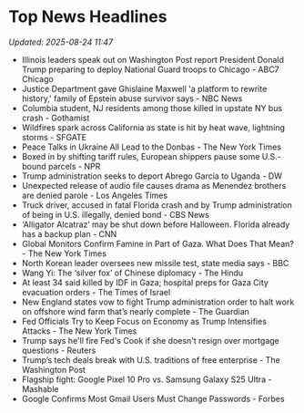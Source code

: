 # Top News Headlines

_Updated: 2025-08-24 11:47_

- Illinois leaders speak out on Washington Post report President Donald Trump preparing to deploy National Guard troops to Chicago - ABC7 Chicago
- Justice Department gave Ghislaine Maxwell 'a platform to rewrite history,' family of Epstein abuse survivor says - NBC News
- Columbia student, NJ residents among those killed in upstate NY bus crash - Gothamist
- Wildfires spark across California as state is hit by heat wave, lightning storms - SFGATE
- Peace Talks in Ukraine All Lead to the Donbas - The New York Times
- Boxed in by shifting tariff rules, European shippers pause some U.S.-bound parcels - NPR
- Trump administration seeks to deport Abrego Garcia to Uganda - DW
- Unexpected release of audio file causes drama as Menendez brothers are denied parole - Los Angeles Times
- Truck driver, accused in fatal Florida crash and by Trump administration of being in U.S. illegally, denied bond - CBS News
- ‘Alligator Alcatraz’ may be shut down before Halloween. Florida already has a backup plan - CNN
- Global Monitors Confirm Famine in Part of Gaza. What Does That Mean? - The New York Times
- North Korean leader oversees new missile test, state media says - BBC
- Wang Yi: The ‘silver fox’ of Chinese diplomacy - The Hindu
- At least 34 said killed by IDF in Gaza; hospital preps for Gaza City evacuation orders - The Times of Israel
- New England states vow to fight Trump administration order to halt work on offshore wind farm that’s nearly complete - The Guardian
- Fed Officials Try to Keep Focus on Economy as Trump Intensifies Attacks - The New York Times
- Trump says he'll fire Fed's Cook if she doesn't resign over mortgage questions - Reuters
- Trump’s tech deals break with U.S. traditions of free enterprise - The Washington Post
- Flagship fight: Google Pixel 10 Pro vs. Samsung Galaxy S25 Ultra - Mashable
- Google Confirms Most Gmail Users Must Change Passwords - Forbes